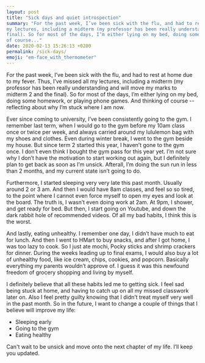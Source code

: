 ```yaml
---
layout: post
title: "Sick days and quiet introspection"
summary: "For the past week, I’ve been sick with the flu, and had to rest at home due to my fever. Thus, I’ve missed all
my lectures, including a midterm (my professor has been really understanding and will move my marks to midterm 2 and the
final). So for most of the days, I’m either lying on my bed, doing some homework, or playing phone games. And thinking
of course..."
date: 2020-02-13 15:26:13 +0200
permalink: /sick-days/
emoji: "em-face_with_thermometer"
---
```


For the past week, I’ve been sick with the flu, and had to rest at home due to my fever. Thus, I’ve missed all my lectures, including a midterm (my professor has been really understanding and will move my marks to midterm 2 and the final). So for most of the days, I’m either lying on my bed, doing some homework, or playing phone games. And thinking of course -- reflecting about why I’m stuck where I am now.


Ever since coming to university, I’ve been consistently going to the gym. I remember last term, when I would go to the gym before my 10am class once or twice per week, and always carried around my lululemon bag with my shoes and clothes. Even during winter break, I went to the gym beside my house. But since term 2 started this year, I haven’t gone to the gym once. I don’t even think I bought the gym pass for this year yet. I’m not sure why I don’t have the motivation to start working out again, but I definitely plan to get back as soon as I’m unsick. Afterall, I’m doing the sun run in less than 2 months, and my current state isn’t going to do.</p>

Furthermore, I started sleeping very very late this past month. Usually around 2 or 3 am. And then I would have 8am classes, and feel so so tired, to the point where I cannot even force myself to open my eyes and look at the board. The truth is, I wasn’t even doing work at 2am. At 9pm, I shower, and get ready for bed. But then, I start going on Youtube, and down the dark rabbit hole of recommended videos. Of all my bad habits, I think this is the worst.

And lastly, eating unhealthy. I remember one day, I didn’t have much to eat for lunch. And then I went to HMart to buy snacks, and after I got home, I was too lazy to cook. So I just ate mochi, Pocky sticks and shrimp crackers for dinner. During the weeks leading up to final exams, I would also buy a lot of unhealthy food, like ice cream, chips, cookies, and popcorn. Basically everything my parents wouldn’t approve of. I guess it was this newfound freedom of grocery shopping and living by myself.

I definitely believe that all these habits led me to getting sick. I feel sad being stuck at home, and having to catch up on all my missed classwork later on. Also I feel pretty guilty knowing that I didn’t treat myself very well in the past month. So in the future, I want to change a couple of things that I believe will improve my life:

- Sleeping early
- Going to the gym 
- Eating healthy

Can't wait to be unsick and move onto the next chapter of my life. I’ll keep you updated.